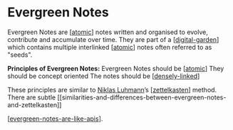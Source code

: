 # Evergreen Notes
Evergreen Notes are [[atomic]] notes written and organised to evolve, contribute and accumulate over time. They are part of a [[digital-garden]] which contains multiple interlinked [[atomic]] notes often referred to as "seeds".

**Principles of Evergreen Notes:**
  Evergreen Notes should be [[atomic]]
  They should be concept oriented
  The notes should be [[densely-linked]]

These principles are similar to [Niklas Luhmann](https://en.wikipedia.org/wiki/Niklas_Luhmann)’s [[zettelkasten]] method. There are subtle [[similarities-and-differences-between-evergreen-notes-and-zettelkasten]]

[[evergreen-notes-are-like-apis]].

[//begin]: # "Autogenerated link references for markdown compatibility"
[atomic]: atomic "Atomic"
[digital-garden]: digital-garden "Digital Garden"
[densely-linked]: densely-linked "Densely Linked"
[zettelkasten]: zettelkasten "Zettelkasten"
[evergreen-notes-are-like-apis]: evergreen-notes-are-like-apis "Evergreen Notes Are Like APIs"
[//end]: # "Autogenerated link references"